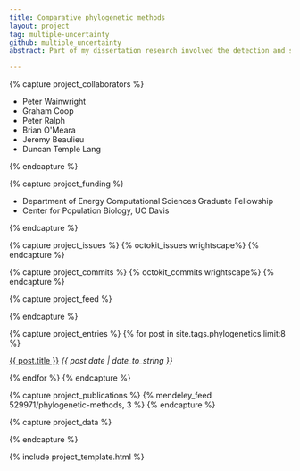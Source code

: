 ```yaml
---
title: Comparative phylogenetic methods
layout: project
tag: multiple-uncertainty
github: multiple_uncertainty
abstract: Part of my dissertation research involved the detection and statistical verification of regime shifts in macroevolutionary history using phylogenetic comparative methods.    

---
```

{% capture project_collaborators %}
- Peter Wainwright 
- Graham Coop 
- Peter Ralph 
- Brian O'Meara 
- Jeremy Beaulieu 
- Duncan Temple Lang 

{% endcapture %}

{% capture project_funding %}

- Department of Energy Computational Sciences Graduate Fellowship 
- Center for Population Biology, UC Davis 

{% endcapture %}


{% capture project_issues %}
{% octokit_issues wrightscape%}
{% endcapture %}

{% capture project_commits %}
{% octokit_commits wrightscape%}
{% endcapture %}

{% capture project_feed %}

{% endcapture %}

{% capture project_entries %}
{% for post in site.tags.phylogenetics limit:8 %}
<p> <a href="{{ post.url }}">{{ post.title }}</a> 
<span style="font-style:italic"> {{ post.date | date_to_string }}</span></p>
{% endfor %}
{% endcapture %}

{% capture project_publications %}
{% mendeley_feed 529971/phylogenetic-methods, 3 %}
{% endcapture %}

{% capture project_data %}

{% endcapture %}





{% include project_template.html %}

